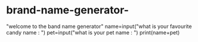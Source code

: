# brand-name-generator-
"welcome to the band name generator"
name=input("what is your favourite candy name : ")
pet=input("what is your pet name : ")
print(name+pet)
